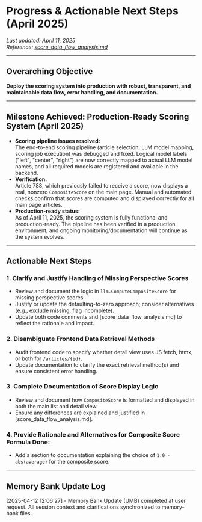 # Progress & Actionable Next Steps (April 2025)

_Last updated: April 11, 2025_  
_Reference: [score_data_flow_analysis.md](../score_data_flow_analysis.md)_

---

## Overarching Objective

**Deploy the scoring system into production with robust, transparent, and maintainable data flow, error handling, and documentation.**

---

## Milestone Achieved: Production-Ready Scoring System (April 2025)

- **Scoring pipeline issues resolved:**  
  The end-to-end scoring pipeline (article selection, LLM model mapping, scoring job execution) was debugged and fixed. Logical model labels ("left", "center", "right") are now correctly mapped to actual LLM model names, and all required models are registered and available in the backend.
- **Verification:**  
  Article 788, which previously failed to receive a score, now displays a real, nonzero `CompositeScore` on the main page. Manual and automated checks confirm that scores are computed and displayed correctly for all main page articles.
- **Production-ready status:**  
  As of April 11, 2025, the scoring system is fully functional and production-ready. The pipeline has been verified in a production environment, and ongoing monitoring/documentation will continue as the system evolves.

---

## Actionable Next Steps

### 1. Clarify and Justify Handling of Missing Perspective Scores
- Review and document the logic in `llm.ComputeCompositeScore` for missing perspective scores.
- Justify or update the defaulting-to-zero approach; consider alternatives (e.g., exclude missing, flag incomplete).
- Update both code comments and [score_data_flow_analysis.md] to reflect the rationale and impact.

### 2. Disambiguate Frontend Data Retrieval Methods
- Audit frontend code to specify whether detail view uses JS fetch, htmx, or both for `/articles/{id}`.
- Update documentation to clarify the exact retrieval method(s) and ensure consistent error handling.

### 3. Complete Documentation of Score Display Logic
- Review and document how `CompositeScore` is formatted and displayed in both the main list and detail view.
- Ensure any differences are explained and justified in [score_data_flow_analysis.md].

### 4. Provide Rationale and Alternatives for Composite Score Formula **Done:**
- Add a section to documentation explaining the choice of `1.0 - abs(average)` for the composite score.

---

## Memory Bank Update Log

[2025-04-12 12:06:27] - Memory Bank Update (UMB) completed at user request. All session context and clarifications synchronized to memory-bank files.
